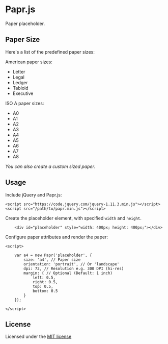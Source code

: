 # Papr.js

Paper placeholder.

## Paper Size

Here's a list of the predefined paper sizes:

American paper sizes:

- Letter
- Legal
- Ledger
- Tabloid
- Executive

ISO A paper sizes:

- A0
- A1
- A2
- A3
- A4
- A5
- A6
- A7
- A8

*You can also create a custom sized paper.*

## Usage

Include  jQuery and Papr.js:

    <script src="https://code.jquery.com/jquery-1.11.3.min.js"></script>
    <script src="/path/to/papr.min.js"></script>

Create the placeholder element, with specified `width` and `height`.

        <div id="placeholder" style="width: 400px; height: 400px;"></div>

Configure paper attributes and render the paper:

    <script>

        var a4 = new Papr('placeholder', {
            size: 'a4', // Paper size
            orientation: 'portrait', // Or 'landscape'
            dpi: 72, // Resolution e.g. 300 DPI (hi-res)
            margin: { // Optional (Default: 1 inch)
                left: 0.5,
                right: 0.5,
                top: 0.5,
                bottom: 0.5
            }
        });

    </script>

## License

Licensed under the [MIT license](http://www.opensource.org/licenses/mit-license.php)
